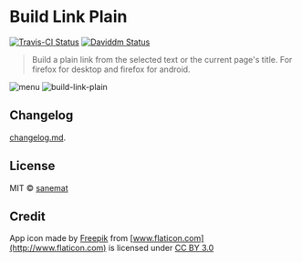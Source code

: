 # Build Link Plain

[![Travis-CI Status][travis-image]][travis-url] [![Daviddm Status][daviddm-image]][daviddm-url]

> Build a plain link from the selected text or the current page's title. For firefox for desktop and firefox for android.

![menu](https://cloud.githubusercontent.com/assets/75448/12701541/50e3313c-c84f-11e5-92d4-251782aafac1.png)
![build-link-plain](https://cloud.githubusercontent.com/assets/75448/12701486/18938e54-c84e-11e5-8201-5935dcb350a2.png)


## Changelog

[changelog.md](./changelog.md).


## License

MIT © [sanemat](http://sane.jp)


## Credit

App icon made by [Freepik](http://www.freepik.com) from [www.flaticon.com](http://www.flaticon.com) is licensed under [CC BY 3.0](http://creativecommons.org/licenses/by/3.0/)


[travis-url]: https://travis-ci.org/dogwalk/firefox-build-link-plain
[travis-image]: https://img.shields.io/travis/dogwalk/firefox-build-link-plain/master.svg?style=flat-square&label=travis
[daviddm-url]: https://david-dm.org/dogwalk/firefox-build-link-plain
[daviddm-image]: https://img.shields.io/david/dogwalk/firefox-build-link-plain.svg?style=flat-square
